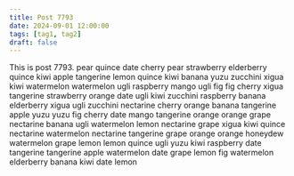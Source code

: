 ```yaml
---
title: Post 7793
date: 2024-09-01 12:00:00
tags: [tag1, tag2]
draft: false
---
```

This is post 7793.
pear
quince
date
cherry
pear
strawberry
elderberry
quince
kiwi
apple
tangerine
lemon
quince
kiwi
banana
yuzu
zucchini
xigua
kiwi
watermelon
watermelon
ugli
raspberry
mango
ugli
fig
fig
cherry
xigua
tangerine
strawberry
orange
date
ugli
kiwi
zucchini
raspberry
banana
elderberry
xigua
ugli
zucchini
nectarine
cherry
orange
banana
tangerine
apple
yuzu
yuzu
fig
cherry
date
mango
tangerine
orange
orange
grape
nectarine
banana
ugli
watermelon
lemon
nectarine
grape
xigua
kiwi
quince
nectarine
watermelon
nectarine
tangerine
grape
orange
orange
honeydew
watermelon
grape
lemon
lemon
quince
ugli
yuzu
kiwi
raspberry
date
tangerine
tangerine
apple
watermelon
date
grape
lemon
fig
watermelon
elderberry
banana
kiwi
date
lemon
